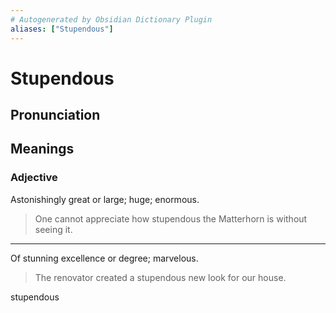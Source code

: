 ```yaml
---
# Autogenerated by Obsidian Dictionary Plugin
aliases: ["Stupendous"]
---
```


# Stupendous

## Pronunciation



## Meanings

### Adjective

Astonishingly great or large; huge; enormous.

> One cannot appreciate how stupendous the Matterhorn is without seeing it.

---

Of stunning excellence or degree; marvelous.

> The renovator created a stupendous new look for our house.




stupendous